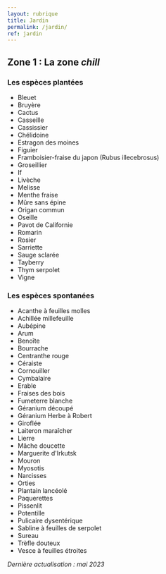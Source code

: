 ```yaml
---
layout: rubrique
title: Jardin
permalink: /jardin/
ref: jardin
---
```

## Zone 1 : La zone *chill*

### Les espèces plantées

- Bleuet
- Bruyère
- Cactus
- Casseille
- Cassissier
- Chélidoine
- Estragon des moines
- Figuier
- Framboisier-fraise du japon (Rubus illecebrosus)
- Groseillier
- If
- Livèche
- Melisse
- Menthe fraise
- Mûre sans épine
- Origan commun
- Oseille
- Pavot de Californie
- Romarin
- Rosier
- Sarriette
- Sauge sclarée
- Tayberry
- Thym serpolet
- Vigne

### Les espèces spontanées

- Acanthe à feuilles molles
- Achillée millefeuille
- Aubépine
- Arum
- Benoîte
- Bourrache
- Centranthe rouge
- Céraiste
- Cornouiller
- Cymbalaire
- Erable
- Fraises des bois
- Fumeterre blanche
- Géranium découpé
- Géranium Herbe à Robert
- Giroflée
- Laiteron maraîcher
- Lierre
- Mâche doucette
- Marguerite d'Irkutsk
- Mouron
- Myosotis
- Narcisses
- Orties
- Plantain lancéolé
- Paquerettes
- Pissenlit
- Potentille
- Pulicaire dysentérique
- Sabline à feuilles de serpolet
- Sureau
- Trèfle douteux
- Vesce à feuilles étroites

*Dernière actualisation : mai 2023*
